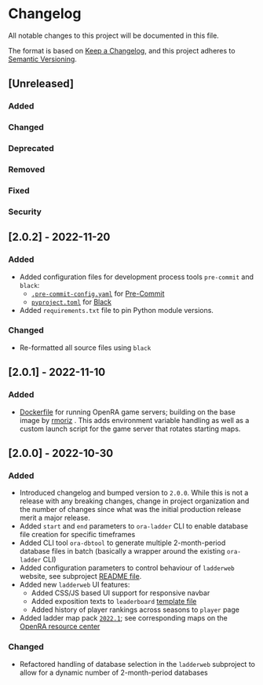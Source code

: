# Changelog
All notable changes to this project will be documented in this file.

The format is based on [Keep a Changelog](https://keepachangelog.com/en/1.0.0/),
and this project adheres to [Semantic Versioning](https://semver.org/spec/v2.0.0.html).

## [Unreleased]

### Added
### Changed
### Deprecated
### Removed
### Fixed
### Security

## [2.0.2] - 2022-11-20

### Added
- Added configuration files for development process tools `pre-commit` and `black`:
  - [`.pre-commit-config.yaml`](./.pre-commit-config.yaml) for [Pre-Commit](https://pre-commit.com/)
  - [`pyproject.toml`](./pyproject.toml) for [Black](https://black.readthedocs.io/en/stable/)
- Added `requirements.txt` file to pin Python module versions.

### Changed
- Re-formatted all source files using `black`

## [2.0.1] - 2022-11-10

### Added
- [Dockerfile](.docker/ladder_server/Dockerfile) for running OpenRA game servers; building on the base image by [rmoriz](https://github.com/rmoriz/openra-dockerfile) . This adds environment variable handling as well as a custom launch script for the game server that rotates starting maps.

## [2.0.0] - 2022-10-30

### Added
- Introduced changelog and bumped version to `2.0.0`. While this is not a release with any breaking changes, change in project organization and the number of changes since what was the initial production release merit a major release.
- Added `start` and `end` parameters to `ora-ladder` CLI to enable database file creation for specific timeframes
- Added CLI tool `ora-dbtool` to generate multiple 2-month-period database files in batch (basically a wrapper around the existing `ora-ladder` CLI)
- Added configuration parameters to control behaviour of `ladderweb` website, see subproject [README file](ladderweb/README.md).
- Added new `ladderweb` UI features:
  - Added CSS/JS based UI support for responsive navbar
  - Added exposition texts to `leaderboard` [template file](ladderweb/templates/leaderboard.html)
  - Added history of player rankings across seasons to `player` page
- Added ladder map pack [`2022.1`](ladderweb/static/ladder-map-pack-2021.1.zip); see corresponding maps on the
  [OpenRA resource center](https://resource.openra.net/maps/?mod=ra&category=Ladder+2022.1)

### Changed
- Refactored handling of database selection in the `ladderweb` subproject to allow for a dynamic number of 2-month-period databases
